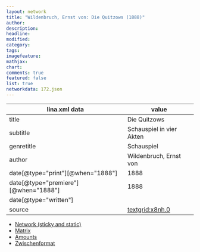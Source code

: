 ```yaml
---
layout: network
title: "Wildenbruch, Ernst von: Die Quitzows (1888)"
author:
description:
headline:
modified:
category:
tags:
imagefeature: 
mathjax: 
chart: 
comments: true
featured: false
list: true
networkdata: 172.json
---
```

lina.xml data  | value
------------- | -------------
title|Die Quitzows
subtitle|Schauspiel in vier Akten
genretitle|Schauspiel
author|Wildenbruch, Ernst von
date[@type="print"][@when="1888"]|1888
date[@type="premiere"][@when="1888"]|1888
date[@type="written"]|
source|[textgrid:x8nh.0](https://textgridlab.org/1.0/tgcrud-public/rest/textgrid:x8nh.0/data)



* [Network (sticky and static)](/network172)
* [Matrix](/matrix172)
* [Amounts](/amount172)
* [Zwischenformat](/lina172 )
